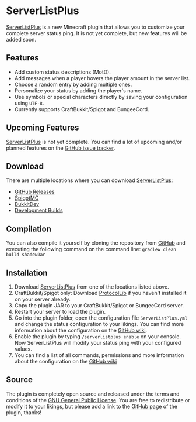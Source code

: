 ServerListPlus
==============

[ServerListPlus](https://github.com/Minecrell/ServerListPlus) is a new Minecraft plugin that allows you to customize your complete server status ping. It is not yet complete, but new features will be added soon.

Features
---------------------
- Add custom status descriptions (MotD).
- Add messages when a player hovers the player amount in the server list.
- Choose a random entry by adding multiple ones.
- Personalize your status by adding the player's name.
- Use symbols or special characters directly by saving your configuration using `UTF-8`.
- Currently supports CraftBukkit/Spigot and BungeeCord.

Upcoming Features
---------------------
[ServerListPlus](https://github.com/Minecrell/ServerListPlus) is not yet complete. You can find a lot of upcoming and/or planned features on the [GitHub issue tracker](https://github.com/Minecrell/ServerListPlus/issues).

Download
---------------------
There are multiple locations where you can download [ServerListPlus](https://github.com/Minecrell/ServerListPlus):
- [GitHub Releases](https://github.com/Minecrell/ServerListPlus/releases)
- [SpigotMC](www.spigotmc.org/resources/serverlistplus.241/)
- [BukkitDev](http://dev.bukkit.org/bukkit-plugins/serverlistplus/)
- [Development Builds](http://ci.minecrell.net/job/ServerListPlus/)

Compilation
---------------------
You can also compile it yourself by cloning the repository from [GitHub](https://github.com/Minecrell/ServerListPlus) and executing the following command on the command line: `gradlew clean build shadowJar`

Installation
---------------------
1.  Download [ServerListPlus](https://github.com/Minecrell/ServerListPlus) from one of the locations listed above.
2.  CraftBukkit/Spigot only: Download [ProtocolLib](http://dev.bukkit.org/bukkit-plugins/protocollib/) if you haven't installed it on your server already.
3.  Copy the plugin JAR to your CraftBukkit/Spigot or BungeeCord server.
4.  Restart your server to load the plugin.
5.  Go into the plugin folder, open the configuration file `ServerListPlus.yml` and change the status configuration to your likings. You can find more information about the configuration on the [GitHub wiki](https://github.com/Minecrell/ServerListPlus/wiki).
6.  Enable the plugin by typing `/serverlistplus enable` on your console. Now ServerListPlus will modify your status ping with your configured values.
7.  You can find a list of all commands, permissions and more information about the configuration on the [GitHub wiki](https://github.com/Minecrell/ServerListPlus/wiki)

Source
---------------------
The plugin is completely open source and released under the terms and conditions of the [GNU General Public License](http://www.gnu.org/licenses/gpl-3.0). You are free to redistribute or modify it to your likings, but please add a link to the [GitHub page](https://github.com/Minecrell/ServerListPlus) of the plugin, thanks!
